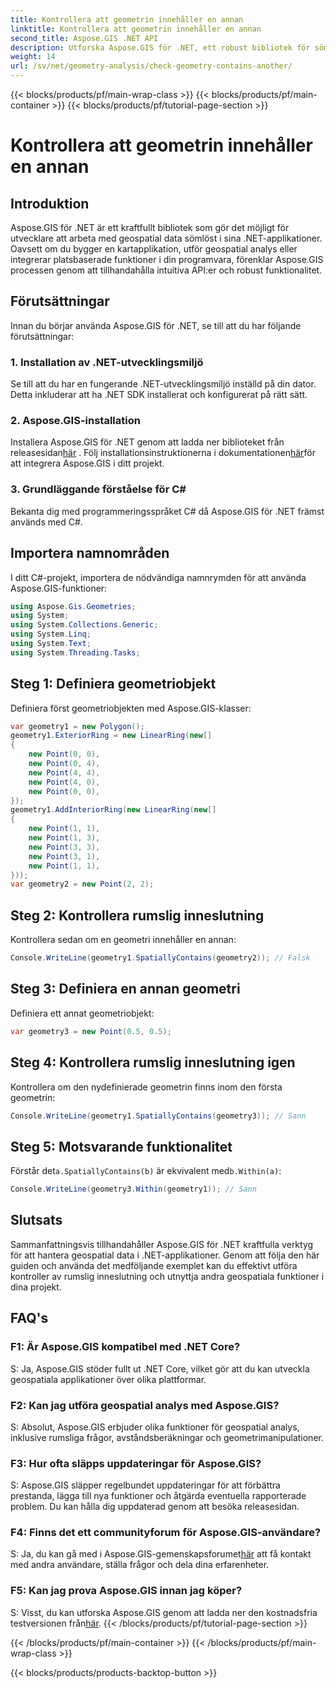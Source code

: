 ```yaml
---
title: Kontrollera att geometrin innehåller en annan
linktitle: Kontrollera att geometrin innehåller en annan
second_title: Aspose.GIS .NET API
description: Utforska Aspose.GIS för .NET, ett robust bibliotek för sömlös integrering av geospatial data i dina .NET-applikationer.
weight: 14
url: /sv/net/geometry-analysis/check-geometry-contains-another/
---
```


{{< blocks/products/pf/main-wrap-class >}}
{{< blocks/products/pf/main-container >}}
{{< blocks/products/pf/tutorial-page-section >}}

# Kontrollera att geometrin innehåller en annan

## Introduktion
Aspose.GIS för .NET är ett kraftfullt bibliotek som gör det möjligt för utvecklare att arbeta med geospatial data sömlöst i sina .NET-applikationer. Oavsett om du bygger en kartapplikation, utför geospatial analys eller integrerar platsbaserade funktioner i din programvara, förenklar Aspose.GIS processen genom att tillhandahålla intuitiva API:er och robust funktionalitet.
## Förutsättningar
Innan du börjar använda Aspose.GIS för .NET, se till att du har följande förutsättningar:
### 1. Installation av .NET-utvecklingsmiljö
Se till att du har en fungerande .NET-utvecklingsmiljö inställd på din dator. Detta inkluderar att ha .NET SDK installerat och konfigurerat på rätt sätt.
### 2. Aspose.GIS-installation
 Installera Aspose.GIS för .NET genom att ladda ner biblioteket från releasesidan[här](https://releases.aspose.com/gis/net/) . Följ installationsinstruktionerna i dokumentationen[här](https://reference.aspose.com/gis/net/)för att integrera Aspose.GIS i ditt projekt.
### 3. Grundläggande förståelse för C#
Bekanta dig med programmeringsspråket C# då Aspose.GIS för .NET främst används med C#.

## Importera namnområden
I ditt C#-projekt, importera de nödvändiga namnrymden för att använda Aspose.GIS-funktioner:
```csharp
using Aspose.Gis.Geometries;
using System;
using System.Collections.Generic;
using System.Linq;
using System.Text;
using System.Threading.Tasks;
```

## Steg 1: Definiera geometriobjekt
Definiera först geometriobjekten med Aspose.GIS-klasser:
```csharp
var geometry1 = new Polygon();
geometry1.ExteriorRing = new LinearRing(new[]
{
    new Point(0, 0),
    new Point(0, 4),
    new Point(4, 4),
    new Point(4, 0),
    new Point(0, 0),
});
geometry1.AddInteriorRing(new LinearRing(new[]
{
    new Point(1, 1),
    new Point(1, 3),
    new Point(3, 3),
    new Point(3, 1),
    new Point(1, 1),
}));
var geometry2 = new Point(2, 2);
```
## Steg 2: Kontrollera rumslig inneslutning
Kontrollera sedan om en geometri innehåller en annan:
```csharp
Console.WriteLine(geometry1.SpatiallyContains(geometry2)); // Falsk
```
## Steg 3: Definiera en annan geometri
Definiera ett annat geometriobjekt:
```csharp
var geometry3 = new Point(0.5, 0.5);
```
## Steg 4: Kontrollera rumslig inneslutning igen
Kontrollera om den nydefinierade geometrin finns inom den första geometrin:
```csharp
Console.WriteLine(geometry1.SpatiallyContains(geometry3)); // Sann
```
## Steg 5: Motsvarande funktionalitet
 Förstår det`a.SpatiallyContains(b)` är ekvivalent med`b.Within(a)`:
```csharp
Console.WriteLine(geometry3.Within(geometry1)); // Sann
```

## Slutsats
Sammanfattningsvis tillhandahåller Aspose.GIS för .NET kraftfulla verktyg för att hantera geospatial data i .NET-applikationer. Genom att följa den här guiden och använda det medföljande exemplet kan du effektivt utföra kontroller av rumslig inneslutning och utnyttja andra geospatiala funktioner i dina projekt.
## FAQ's
### F1: Är Aspose.GIS kompatibel med .NET Core?
S: Ja, Aspose.GIS stöder fullt ut .NET Core, vilket gör att du kan utveckla geospatiala applikationer över olika plattformar.
### F2: Kan jag utföra geospatial analys med Aspose.GIS?
S: Absolut, Aspose.GIS erbjuder olika funktioner för geospatial analys, inklusive rumsliga frågor, avståndsberäkningar och geometrimanipulationer.
### F3: Hur ofta släpps uppdateringar för Aspose.GIS?
S: Aspose.GIS släpper regelbundet uppdateringar för att förbättra prestanda, lägga till nya funktioner och åtgärda eventuella rapporterade problem. Du kan hålla dig uppdaterad genom att besöka releasesidan.
### F4: Finns det ett communityforum för Aspose.GIS-användare?
S: Ja, du kan gå med i Aspose.GIS-gemenskapsforumet[här](https://forum.aspose.com/c/gis/33) att få kontakt med andra användare, ställa frågor och dela dina erfarenheter.
### F5: Kan jag prova Aspose.GIS innan jag köper?
 S: Visst, du kan utforska Aspose.GIS genom att ladda ner den kostnadsfria testversionen från[här](https://releases.aspose.com/).
{{< /blocks/products/pf/tutorial-page-section >}}

{{< /blocks/products/pf/main-container >}}
{{< /blocks/products/pf/main-wrap-class >}}

{{< blocks/products/products-backtop-button >}}
